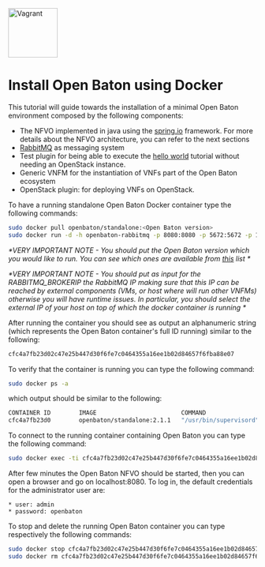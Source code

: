 <img src="../images/docker-logo.png" alt="Vagrant" style="width: 100px;"/>

# Install Open Baton using Docker

This tutorial will guide towards the installation of a minimal Open Baton environment composed by the following components: 

* The NFVO implemented in java using the [spring.io][spring] framework. For more details about the NFVO architecture, you can refer to the next sections
* [RabbitMQ][reference-to-rabbit-site] as messaging system
* Test plugin for being able to execute the [hello world][dummy-NSR] tutorial without needing an OpenStack instance. 
* Generic VNFM for the instantiation of VNFs part of the Open Baton ecosystem 
* OpenStack plugin: for deploying VNFs on OpenStack. 

To have a running standalone Open Baton Docker container type the following commands:

```bash
sudo docker pull openbaton/standalone:<Open Baton version>
sudo docker run -d -h openbaton-rabbitmq -p 8080:8080 -p 5672:5672 -p 15672:15672 -p 8443:8443 -e RABBITMQ_BROKERIP=<RabbitMQ IP> openbaton/standalone:<Open Baton version>
```

*\*VERY IMPORTANT NOTE - You should put the Open Baton version which you would like to run. You can see which ones
  are available from [this][reference-to-op-repo-on-public-docker-hub] list \**

*\*VERY IMPORTANT NOTE - You should put as input for the RABBITMQ_BROKERIP the RabbitMQ IP making sure that this IP can be
  reached by external components (VMs, or host where will run other VNFMs) otherwise you will have runtime issues. 
  In particular, you should select the external IP of your host on top of which the docker container is running \**
  
After running the container you should see as output an alphanumeric string (which represents the Open Baton container's full ID running) similar to the following:

```bash
cfc4a7fb23d02c47e25b447d30f6fe7c0464355a16ee1b02d84657f6fba88e07
```

To verify that the container is running you can type the following command:

```bash
sudo docker ps -a
```

which output should be similar to the following:

```bash
CONTAINER ID        IMAGE                        COMMAND                  CREATED             STATUS                   PORTS                                                                                              NAMES
cfc4a7fb23d0        openbaton/standalone:2.1.1   "/usr/bin/supervisord"   49 seconds ago      Up 49 seconds            0.0.0.0:5672->5672/tcp, 0.0.0.0:8080->8080/tcp, 0.0.0.0:8443->8443/tcp, 0.0.0.0:15672->15672/tcp   admiring_lalande
```

To connect to the running container containing Open Baton you can type the following command:

```bash
sudo docker exec -ti cfc4a7fb23d02c47e25b447d30f6fe7c0464355a16ee1b02d84657f6fba88e07 bash
```

After few minutes the Open Baton NFVO should be started, then you can open a browser and go on localhost:8080.
To log in, the default credentials for the administrator user are:

```
* user: admin
* password: openbaton 
```

To stop and delete the running Open Baton container you can type respectively the following commands:

```bash
sudo docker stop cfc4a7fb23d02c47e25b447d30f6fe7c0464355a16ee1b02d84657f6fba88e07
sudo docker rm cfc4a7fb23d02c47e25b447d30f6fe7c0464355a16ee1b02d84657f6fba88e07
```


[spring]:https://spring.io
[localhost:8080]:http://localhost:8080/
[vim_plugin_doc]:vim-plugin
[use-openbaton]:use.md
[dummy-NSR]:dummy-NSR.md
[reference-to-rabbit-site]:https://www.rabbitmq.com/
[zabbix-server-configuration]:zabbix-server-configuration.md
[reference-to-op-repo-on-public-docker-hub]:https://hub.docker.com/r/openbaton/standalone/tags/

<!---
Script for open external links in a new tab
-->
<script type="text/javascript" charset="utf-8">
      // Creating custom :external selector
      $.expr[':'].external = function(obj){
          return !obj.href.match(/^mailto\:/)
                  && (obj.hostname != location.hostname);
      };
      $(function(){
        $('a:external').addClass('external');
        $(".external").attr('target','_blank');
      })
</script>
